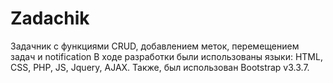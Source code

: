 # Zadachik
Задачник с функциями CRUD, добавлением меток, перемещением задач и notification
В ходе разработки были использованы языки: HTML, CSS, PHP, JS, Jquery, AJAX.
Также, был использован Bootstrap v3.3.7.

